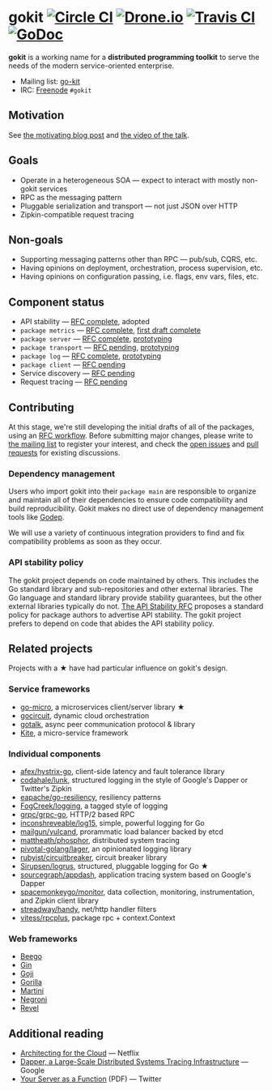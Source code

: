 # gokit [![Circle CI](https://circleci.com/gh/peterbourgon/gokit.svg?style=svg)](https://circleci.com/gh/peterbourgon/gokit) [![Drone.io](https://drone.io/github.com/peterbourgon/gokit/status.png)](https://drone.io/github.com/peterbourgon/gokit/latest) [![Travis CI](https://travis-ci.org/peterbourgon/gokit.svg?branch=master)](https://travis-ci.org/peterbourgon/gokit) [![GoDoc](https://godoc.org/github.com/peterbourgon/gokit?status.svg)](https://godoc.org/github.com/peterbourgon/gokit)

**gokit** is a working name for a **distributed programming toolkit** to serve the needs of the modern service-oriented enterprise.

- Mailing list: [go-kit](https://groups.google.com/forum/#!forum/go-kit)
- IRC: [Freenode](https://freenode.net) `#gokit`

## Motivation

See [the motivating blog post](http://peter.bourgon.org/go-kit) and [the video of the talk](https://www.youtube.com/watch?v=iFR_7AKkJFU).

## Goals

- Operate in a heterogeneous SOA — expect to interact with mostly non-gokit services
- RPC as the messaging pattern
- Pluggable serialization and transport — not just JSON over HTTP
- Zipkin-compatible request tracing

## Non-goals

- Supporting messaging patterns other than RPC — pub/sub, CQRS, etc.
- Having opinions on deployment, orchestration, process supervision, etc.
- Having opinions on configuration passing, i.e. flags, env vars, files, etc.

## Component status

- API stability — [RFC complete](https://github.com/peterbourgon/gokit/blob/master/rfc/rfc007-api-stability.md), adopted
- `package metrics` — [RFC complete](https://github.com/peterbourgon/gokit/blob/master/rfc/rfc003-package-metrics.md), [first draft complete](https://github.com/peterbourgon/gokit/tree/master/metrics)
- `package server` — [RFC complete](https://github.com/peterbourgon/gokit/blob/master/rfc/rfc000-package-server.md), [prototyping](https://github.com/peterbourgon/gokit/pull/14)
- `package transport` — [RFC pending](https://github.com/peterbourgon/gokit/blob/master/rfc/rfc002-package-transport.md), [prototyping](https://github.com/peterbourgon/gokit/pull/14)
- `package log` — [RFC complete](https://github.com/peterbourgon/gokit/blob/master/rfc/rfc004-package-log.md), [prototyping](https://github.com/peterbourgon/gokit/pull/16)
- `package client` — [RFC pending](https://github.com/peterbourgon/gokit/blob/master/rfc/rfc001-package-client.md)
- Service discovery — [RFC pending](https://github.com/peterbourgon/gokit/blob/master/rfc/rfc005-service-discovery.md)
- Request tracing — [RFC pending](https://github.com/peterbourgon/gokit/blob/master/rfc/rfc006-request-tracing.md)

## Contributing

At this stage, we're still developing the initial drafts of all of the packages, using an
[RFC workflow](https://github.com/peterbourgon/gokit/tree/master/rfc).
Before submitting major changes, please write to
 [the mailing list](https://groups.google.com/forum/#!forum/go-kit)
to register your interest, and check the
 [open issues](https://github.com/peterbourgon/gokit/issues) and
 [pull requests](https://github.com/peterbourgon/gokit/pulls)
for existing discussions.

### Dependency management

Users who import gokit into their `package main` are responsible to organize
and maintain all of their dependencies to ensure code compatibility and build
reproducibility. Gokit makes no direct use of dependency management tools like
[Godep](https://github.com/tools/godep).

We will use a variety of continuous integration providers to find and fix
compatibility problems as soon as they occur.

### API stability policy

The gokit project depends on code maintained by others. This includes the Go
standard library and sub-repositories and other external libraries.
The Go language and standard library provide stability guarantees, but the other external libraries typically do not.
[The API Stability RFC](https://github.com/peterbourgon/gokit/tree/master/rfc/rfc007-api-stability.md)
proposes a standard policy for package authors to advertise API stability.
The gokit project prefers to depend on code that abides the API stability policy.

## Related projects

Projects with a ★ have had particular influence on gokit's design.

### Service frameworks

- [go-micro](https://github.com/asim/go-micro), a microservices client/server library ★
- [gocircuit](https://github.com/gocircuit/circuit), dynamic cloud orchestration
- [gotalk](https://github.com/rsms/gotalk), async peer communication protocol &amp; library
- [Kite](https://github.com/koding/kite), a micro-service framework

### Individual components

- [afex/hystrix-go](https://github.com/afex/hystrix-go), client-side latency and fault tolerance library
- [codahale/lunk](https://github.com/codahale/lunk), structured logging in the style of Google's Dapper or Twitter's Zipkin
- [eapache/go-resiliency](https://github.com/eapache/go-resiliency), resiliency patterns
- [FogCreek/logging](https://github.com/FogCreek/logging), a tagged style of logging
- [grpc/grpc-go](https://github.com/grpc/grpc-go), HTTP/2 based RPC
- [inconshreveable/log15](https://github.com/inconshreveable/log15), simple, powerful logging for Go
- [mailgun/vulcand](https://github.com/mailgun/vulcand), prorammatic load balancer backed by etcd
- [mattheath/phosphor](https://github.com/mattheath/phosphor), distributed system tracing
- [pivotal-golang/lager](https://github.com/pivotal-golang/lager), an opinionated logging library
- [rubyist/circuitbreaker](https://github.com/rubyist/circuitbreaker), circuit breaker library
- [Sirupsen/logrus](https://github.com/Sirupsen/logrus), structured, pluggable logging for Go ★
- [sourcegraph/appdash](https://github.com/sourcegraph/appdash), application tracing system based on Google's Dapper
- [spacemonkeygo/monitor](https://github.com/spacemonkeygo/monitor), data collection, monitoring, instrumentation, and Zipkin client library
- [streadway/handy](https://github.com/streadway/handy), net/http handler filters
- [vitess/rpcplus](https://godoc.org/code.google.com/p/vitess/go/rpcplus), package rpc + context.Context

### Web frameworks

- [Beego](http://beego.me/)
- [Gin](https://gin-gonic.github.io/gin/)
- [Goji](https://github.com/zenazn/goji)
- [Gorilla](http://www.gorillatoolkit.org)
- [Martini](https://github.com/go-martini/martini)
- [Negroni](https://github.com/codegangsta/negroni)
- [Revel](https://revel.github.io/)

## Additional reading

- [Architecting for the Cloud](http://fr.slideshare.net/stonse/architecting-for-the-cloud-using-netflixoss-codemash-workshop-29852233) — Netflix
- [Dapper, a Large-Scale Distributed Systems Tracing Infrastructure](http://research.google.com/pubs/pub36356.html) — Google
- [Your Server as a Function](http://monkey.org/~marius/funsrv.pdf) (PDF) — Twitter
